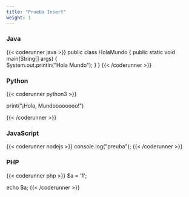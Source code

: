 ```yaml
---
title: "Prueba Insert"
weight: 1
---
```


### Java 
{{< coderunner java >}}
public class HolaMundo {
	public static void main(String[] args) {		
		System.out.println("Hola Mundo");
	}
}
{{< /coderunner  >}}

### Python  
{{< coderunner python3  >}}

print("¡Hola, Mundoooooooo!")

{{< /coderunner  >}}

### JavaScript   
{{< coderunner nodejs  >}}
console.log("preuba");
{{< /coderunner  >}}

### PHP   
{{< coderunner php  >}}
$a = '1';

echo $a;
{{< /coderunner  >}}

